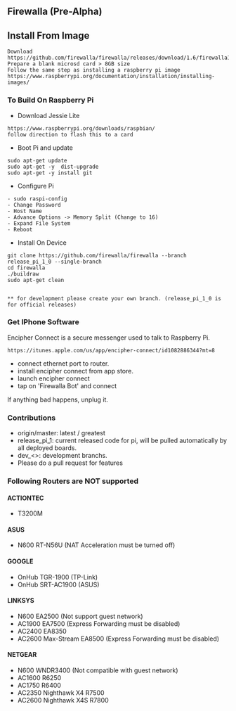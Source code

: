 
## Firewalla  (Pre-Alpha)
## Install From Image
```
Download https://github.com/firewalla/firewalla/releases/download/1.6/firewalla1.6a.img.gz
Prepare a blank microsd card > 8GB size
Follow the same step as installing a raspberry pi image
https://www.raspberrypi.org/documentation/installation/installing-images/
```

### To Build On Raspberry Pi
- Download Jessie Lite
```
https://www.raspberrypi.org/downloads/raspbian/
follow direction to flash this to a card
```
- Boot Pi and update
```
sudo apt-get update
sudo apt-get -y  dist-upgrade
sudo apt-get -y install git

```
- Configure Pi
```
- sudo raspi-config
- Change Password
- Host Name
- Advance Options -> Memory Split (Change to 16)
- Expand File System
- Reboot
```

- Install On Device
```
git clone https://github.com/firewalla/firewalla --branch release_pi_1_0 --single-branch
cd firewalla
./buildraw
sudo apt-get clean


** for development please create your own branch. (release_pi_1_0 is for official releases)

```


### Get IPhone Software

Encipher Connect is a secure messenger used to talk to Raspberry Pi.

```
https://itunes.apple.com/us/app/encipher-connect/id1082886344?mt=8
```

* connect ethernet port to router.
* install encipher connect from app store.
* launch encipher connect
* tap on 'Firewalla Bot' and connect

If anything bad happens, unplug it. 

### Contributions

* origin/master:  latest / greatest
* release_pi_1:   current released code for pi, will be pulled automatically by all deployed boards.
* dev_<>: development branchs.
* Please do a pull request for features


### Following Routers are NOT supported

#### ACTIONTEC
* T3200M 

#### ASUS
* N600 RT-N56U (NAT Acceleration must be turned off)

#### GOOGLE
* OnHub TGR-1900 (TP-Link)
* OnHub SRT-AC1900 (ASUS)
#### LINKSYS
* N600 EA2500 (Not support guest network)
* AC1900 EA7500 (Express Forwarding must be disabled)
* AC2400 EA8350
* AC2600 Max-Stream EA8500 (Express Forwarding must be disabled)
#### NETGEAR
* N600 WNDR3400 (Not compatible with guest network)
* AC1600 R6250
* AC1750 R6400 
* AC2350 Nighthawk X4 R7500
* AC2600 Nighthawk X4S R7800 





